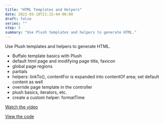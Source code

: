 ```yaml
---
title: "HTML Templates and Helpers"
date: 2022-03-10T21:15:44-06:00
draft: false
series: ""
step: 5
summary: "Use Plush templates and helpers to generate HTML."
---
```


Use Plush templates and helpers to generate HTML.

  * Buffalo template basics with Plush
  * default html page and modifying page title, favicon
  * global page regions
  * partials
  * helpers: linkTo(), contentFor is expanded into contentOf area; set default content as well
  * override page template in the controller
  * plush basics, iterators, etc.
  * create a custom helper: formatTime


<a href="https://www.youtube.com/watch?v=6yGQOqLLNGk&t&list=PL7fZGRmlHt5ldUTseGiwpG_-IjA7Yv143&index=2&t=327s">Watch the video</a>

<a href="https://github.com/briwagner/learn-buffalo/tree/part-5">View the code</a>
